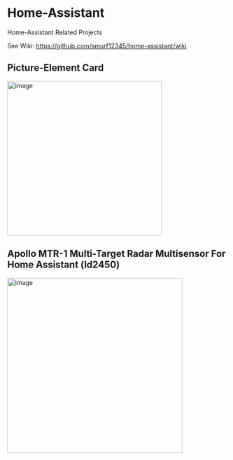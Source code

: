 # Home-Assistant
Home-Assistant Related Projects

See Wiki: <a>https://github.com/smurf12345/home-assistant/wiki</a>

<h2>Picture-Element Card</h2>
<img width="353" alt="image" src="https://github.com/user-attachments/assets/3e87c8f4-abcb-441e-8a0b-0f9e33d962a6">

<h2>Apollo MTR-1 Multi-Target Radar Multisensor For Home Assistant (ld2450)</h2>
<img width="400" alt="image" src="https://github.com/user-attachments/assets/19fad604-0c61-4de5-884d-1b478826445f">


